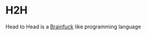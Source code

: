 # H2H
Head to Head is a [Brainfuck](https://en.wikipedia.org/wiki/Brainfuck) like programming language
